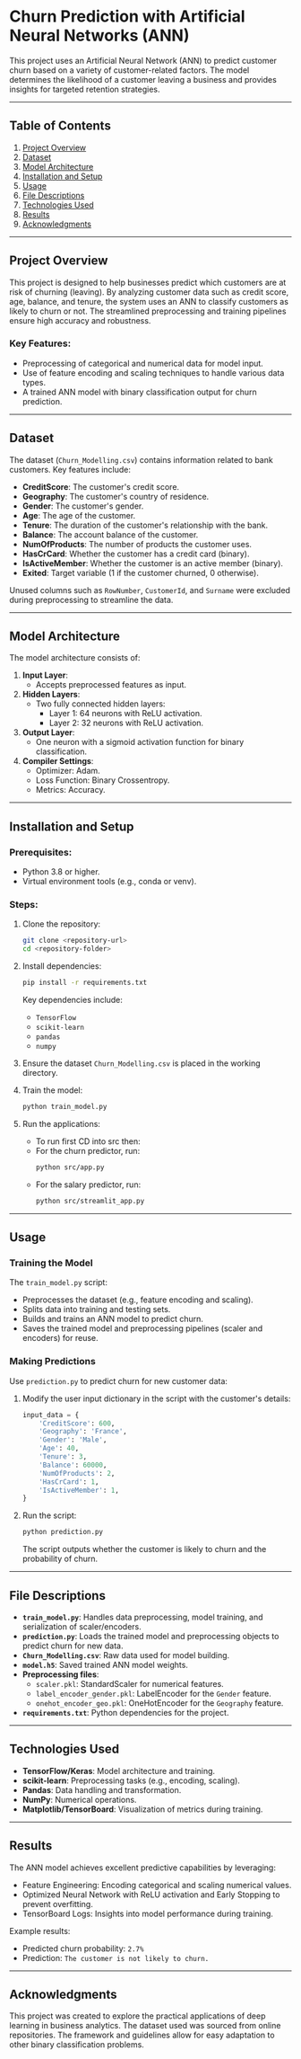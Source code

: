 # Churn Prediction with Artificial Neural Networks (ANN)

This project uses an Artificial Neural Network (ANN) to predict customer churn based on a variety of customer-related factors. The model determines the likelihood of a customer leaving a business and provides insights for targeted retention strategies.

---

## Table of Contents

1. [Project Overview](#project-overview)
2. [Dataset](#dataset)
3. [Model Architecture](#model-architecture)
4. [Installation and Setup](#installation-and-setup)
5. [Usage](#usage)
6. [File Descriptions](#file-descriptions)
7. [Technologies Used](#technologies-used)
8. [Results](#results)
9. [Acknowledgments](#acknowledgments)

---

## Project Overview

This project is designed to help businesses predict which customers are at risk of churning (leaving). By analyzing customer data such as credit score, age, balance, and tenure, the system uses an ANN to classify customers as likely to churn or not. The streamlined preprocessing and training pipelines ensure high accuracy and robustness.

### Key Features:
- Preprocessing of categorical and numerical data for model input.
- Use of feature encoding and scaling techniques to handle various data types.
- A trained ANN model with binary classification output for churn prediction.

---

## Dataset

The dataset (`Churn_Modelling.csv`) contains information related to bank customers. Key features include:
- **CreditScore**: The customer's credit score.
- **Geography**: The customer's country of residence.
- **Gender**: The customer's gender.
- **Age**: The age of the customer.
- **Tenure**: The duration of the customer's relationship with the bank.
- **Balance**: The account balance of the customer.
- **NumOfProducts**: The number of products the customer uses.
- **HasCrCard**: Whether the customer has a credit card (binary).
- **IsActiveMember**: Whether the customer is an active member (binary).
- **Exited**: Target variable (1 if the customer churned, 0 otherwise).

Unused columns such as `RowNumber`, `CustomerId`, and `Surname` were excluded during preprocessing to streamline the data.

---

## Model Architecture

The model architecture consists of:
1. **Input Layer**:
   - Accepts preprocessed features as input.
2. **Hidden Layers**:
   - Two fully connected hidden layers:
     - Layer 1: 64 neurons with ReLU activation.
     - Layer 2: 32 neurons with ReLU activation.
3. **Output Layer**:
   - One neuron with a sigmoid activation function for binary classification.
4. **Compiler Settings**:
   - Optimizer: Adam.
   - Loss Function: Binary Crossentropy.
   - Metrics: Accuracy.

---

## Installation and Setup

### Prerequisites:
- Python 3.8 or higher.
- Virtual environment tools (e.g., conda or venv).

### Steps:
1. Clone the repository:
   ```bash
   git clone <repository-url>
   cd <repository-folder>
   ```

2. Install dependencies:
   ```bash
   pip install -r requirements.txt
   ```
   Key dependencies include:
   - `TensorFlow`
   - `scikit-learn`
   - `pandas`
   - `numpy`

3. Ensure the dataset `Churn_Modelling.csv` is placed in the working directory.

4. Train the model:
   ```bash
   python train_model.py
   ```

5. Run the applications:
   - To run first CD into src then:
   - For the churn predictor, run:
     ```bash
     python src/app.py
     ```
   - For the salary predictor, run:
     ```bash
     python src/streamlit_app.py
     ```

---

## Usage

### Training the Model
The `train_model.py` script:
- Preprocesses the dataset (e.g., feature encoding and scaling).
- Splits data into training and testing sets.
- Builds and trains an ANN model to predict churn.
- Saves the trained model and preprocessing pipelines (scaler and encoders) for reuse.

### Making Predictions
Use `prediction.py` to predict churn for new customer data:
1. Modify the user input dictionary in the script with the customer's details:
   ```python
   input_data = {
       'CreditScore': 600,
       'Geography': 'France',
       'Gender': 'Male',
       'Age': 40,
       'Tenure': 3,
       'Balance': 60000,
       'NumOfProducts': 2,
       'HasCrCard': 1,
       'IsActiveMember': 1,
   }
   ```
2. Run the script:
   ```bash
   python prediction.py
   ```
   The script outputs whether the customer is likely to churn and the probability of churn.

---

## File Descriptions

- **`train_model.py`**: Handles data preprocessing, model training, and serialization of scaler/encoders.
- **`prediction.py`**: Loads the trained model and preprocessing objects to predict churn for new data.
- **`Churn_Modelling.csv`**: Raw data used for model building.
- **`model.h5`**: Saved trained ANN model weights.
- **Preprocessing files**:
  - `scaler.pkl`: StandardScaler for numerical features.
  - `label_encoder_gender.pkl`: LabelEncoder for the `Gender` feature.
  - `onehot_encoder_geo.pkl`: OneHotEncoder for the `Geography` feature.
- **`requirements.txt`**: Python dependencies for the project.

---

## Technologies Used

- **TensorFlow/Keras**: Model architecture and training.
- **scikit-learn**: Preprocessing tasks (e.g., encoding, scaling).
- **Pandas**: Data handling and transformation.
- **NumPy**: Numerical operations.
- **Matplotlib/TensorBoard**: Visualization of metrics during training.

---

## Results

The ANN model achieves excellent predictive capabilities by leveraging:
- Feature Engineering: Encoding categorical and scaling numerical values.
- Optimized Neural Network with ReLU activation and Early Stopping to prevent overfitting.
- TensorBoard Logs: Insights into model performance during training.

Example results:
- Predicted churn probability: `2.7%`
- Prediction: `The customer is not likely to churn.`

---

## Acknowledgments

This project was created to explore the practical applications of deep learning in business analytics. The dataset used was sourced from online repositories. The framework and guidelines allow for easy adaptation to other binary classification problems.